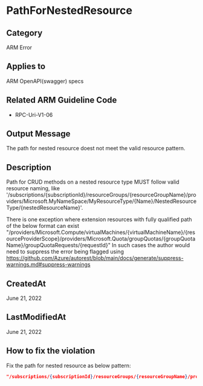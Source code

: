 # PathForNestedResource

## Category

ARM Error

## Applies to

ARM OpenAPI(swagger) specs

## Related ARM Guideline Code

- RPC-Uri-V1-06

## Output Message

The path for nested resource doest not meet the valid resource pattern.

## Description

Path for CRUD methods on a nested resource type MUST follow valid resource naming, like '/subscriptions/{subscriptionId}/resourceGroups/{resourceGroupName}/providers/Microsoft.MyNameSpace/MyResourceType/{Name}/NestedResourceType/{nestedResourceName}'.

There is one exception where extension resources with fully qualified path of the below format can exist
"/providers/Microsoft.Compute/virtualMachines/{virtualMachineName}/{resourceProviderScope}/providers/Microsoft.Quota/groupQuotas/{groupQuotaName}/groupQuotaRequests/{requestId}"
In such cases the author would need to suppress the error being flagged using https://github.com/Azure/autorest/blob/main/docs/generate/suppress-warnings.md#suppress-warnings

## CreatedAt

June 21, 2022

## LastModifiedAt

June 21, 2022

## How to fix the violation

Fix the path for nested resource as below pattern:

```json
"/subscriptions/{subscriptionId}/resourceGroups/{resourceGroupName}/providers/Microsoft.MyNameSpace/MyResourceType/{ResourceName}/NestedResourceType/{nestedResourceName}"
```
